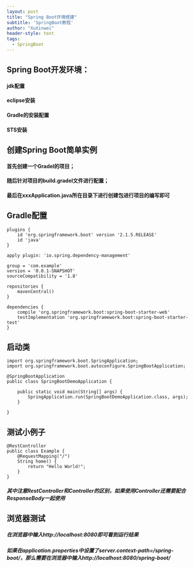 ```yaml
---
layout: post
title: "Spring Boot环境搭建"
subtitle: 'SpringBoot教程'
author: "XuXinwei"
header-style: text
tags:
  - SpringBoot
---
```


## Spring Boot开发环境：
#### jdk配置
#### eclipse安装
#### Gradle的安装配置
#### STS安装
## 创建Spring Boot简单实例
#### 首先创建一个Gradel的项目；
#### 随后针对项目的build.gradel文件进行配置；
#### 最后在xxxApplication.java所在目录下进行创建包进行项目的编写即可

## Gradle配置

```
plugins {
	id 'org.springframework.boot' version '2.1.5.RELEASE'
	id 'java'
}

apply plugin: 'io.spring.dependency-management'

group = 'com.example'
version = '0.0.1-SNAPSHOT'
sourceCompatibility = '1.8'

repositories {
	mavenCentral()
}

dependencies {
	compile 'org.springframework.boot:spring-boot-starter-web'
	testImplementation 'org.springframework.boot:spring-boot-starter-test'
}

```
## 启动类

```
import org.springframework.boot.SpringApplication;
import org.springframework.boot.autoconfigure.SpringBootApplication;

@SpringBootApplication
public class SpringBootDemoApplication {

	public static void main(String[] args) {
		SpringApplication.run(SpringBootDemoApplication.class, args);
	}

}

```
## 测试小例子

```
@RestController
public class Example {
    @RequestMapping("/")
    String home() {
        return "Hello World!";
    }
}
```
##### 其中注意RestController和Controller的区别，如果使用Controller还需要配合ResponseBody一起使用

## 浏览器测试
##### 在浏览器中输入http://localhost:8080即可看到运行结果
##### 如果在application.properties中设置了server.context-path=/spring-boot/，那么需要在浏览器中输入http://localhost:8080/spring-boot/
